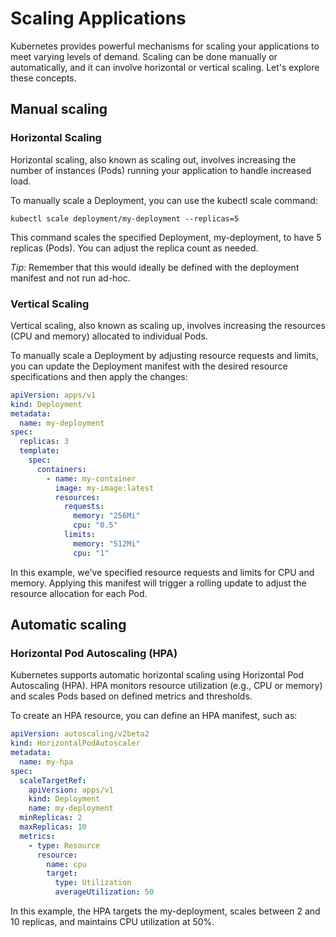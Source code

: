 # Scaling Applications

Kubernetes provides powerful mechanisms for scaling your applications to meet varying levels of demand. Scaling can be done manually or automatically, and it can involve horizontal or vertical scaling. Let's explore these concepts.

## Manual scaling

### Horizontal Scaling

Horizontal scaling, also known as scaling out, involves increasing the number of instances (Pods) running your application to handle increased load.

To manually scale a Deployment, you can use the kubectl scale command:

`kubectl scale deployment/my-deployment --replicas=5`

This command scales the specified Deployment, my-deployment, to have 5 replicas (Pods). You can adjust the replica count as needed.

*Tip:* Remember that this would ideally be defined with the deployment manifest and not run ad-hoc.

### Vertical Scaling

Vertical scaling, also known as scaling up, involves increasing the resources (CPU and memory) allocated to individual Pods.

To manually scale a Deployment by adjusting resource requests and limits, you can update the Deployment manifest with the desired resource specifications and then apply the changes:

```yaml
apiVersion: apps/v1
kind: Deployment
metadata:
  name: my-deployment
spec:
  replicas: 3
  template:
    spec:
      containers:
        - name: my-container
          image: my-image:latest
          resources:
            requests:
              memory: "256Mi"
              cpu: "0.5"
            limits:
              memory: "512Mi"
              cpu: "1"
```

In this example, we've specified resource requests and limits for CPU and memory. Applying this manifest will trigger a rolling update to adjust the resource allocation for each Pod.



## Automatic scaling

### Horizontal Pod Autoscaling (HPA)

Kubernetes supports automatic horizontal scaling using Horizontal Pod Autoscaling (HPA). HPA monitors resource utilization (e.g., CPU or memory) and scales Pods based on defined metrics and thresholds.

To create an HPA resource, you can define an HPA manifest, such as:

```yaml
apiVersion: autoscaling/v2beta2
kind: HorizontalPodAutoscaler
metadata:
  name: my-hpa
spec:
  scaleTargetRef:
    apiVersion: apps/v1
    kind: Deployment
    name: my-deployment
  minReplicas: 2
  maxReplicas: 10
  metrics:
    - type: Resource
      resource:
        name: cpu
        target:
          type: Utilization
          averageUtilization: 50

```

In this example, the HPA targets the my-deployment, scales between 2 and 10 replicas, and maintains CPU utilization at 50%.
